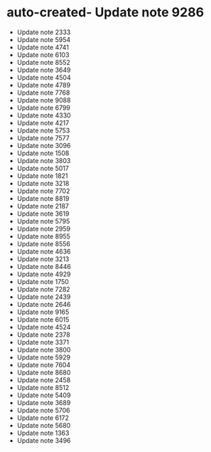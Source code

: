 # auto-created- Update note 9286
- Update note 2333
- Update note 5954
- Update note 4741
- Update note 6103
- Update note 8552
- Update note 3649
- Update note 4504
- Update note 4789
- Update note 7768
- Update note 9088
- Update note 6799
- Update note 4330
- Update note 4217
- Update note 5753
- Update note 7577
- Update note 3096
- Update note 1508
- Update note 3803
- Update note 5017
- Update note 1821
- Update note 3218
- Update note 7702
- Update note 8819
- Update note 2187
- Update note 3619
- Update note 5795
- Update note 2959
- Update note 8955
- Update note 8556
- Update note 4636
- Update note 3213
- Update note 8446
- Update note 4929
- Update note 1750
- Update note 7282
- Update note 2439
- Update note 2646
- Update note 9165
- Update note 6015
- Update note 4524
- Update note 2378
- Update note 3371
- Update note 3800
- Update note 5929
- Update note 7604
- Update note 8680
- Update note 2458
- Update note 8512
- Update note 5409
- Update note 3689
- Update note 5706
- Update note 6172
- Update note 5680
- Update note 1363
- Update note 3496
